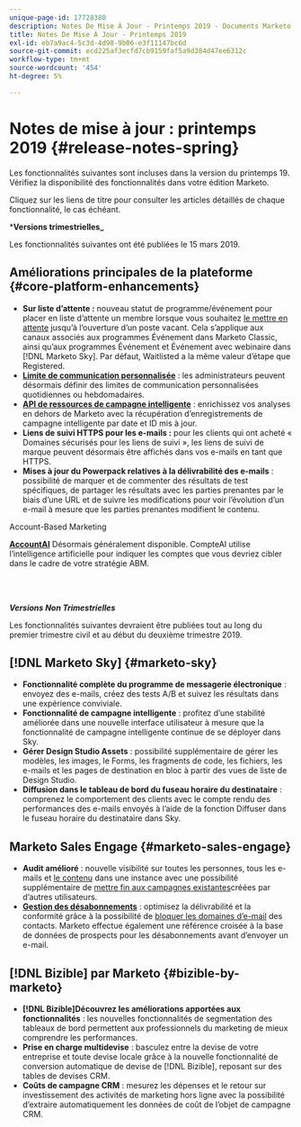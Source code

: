 ```yaml
---
unique-page-id: 17728380
description: Notes De Mise À Jour - Printemps 2019 - Documents Marketo - Documentation Du Produit
title: Notes De Mise À Jour - Printemps 2019
exl-id: eb7a9ac4-5c3d-4d98-9b06-e3f11147bc6d
source-git-commit: ecd225af3ecfd7cb9159faf5a9d384d47ee6312c
workflow-type: tm+mt
source-wordcount: '454'
ht-degree: 5%

---
```


# Notes de mise à jour : printemps 2019 {#release-notes-spring}

Les fonctionnalités suivantes sont incluses dans la version du printemps 19. Vérifiez la disponibilité des fonctionnalités dans votre édition Marketo.

Cliquez sur les liens de titre pour consulter les articles détaillés de chaque fonctionnalité, le cas échéant.

***Versions trimestrielles_**

Les fonctionnalités suivantes ont été publiées le 15 mars 2019.

## Améliorations principales de la plateforme {#core-platform-enhancements}

* **Sur liste d’attente :** nouveau statut de programme/événement pour placer en liste d’attente un membre lorsque vous souhaitez [le mettre en attente](/help/marketo/product-docs/core-marketo-concepts/smart-campaigns/program-flow-actions/change-program-status.md) jusqu’à l’ouverture d’un poste vacant. Cela s’applique aux canaux associés aux programmes Événement dans Marketo Classic, ainsi qu’aux programmes Événement et Événement avec webinaire dans [!DNL Marketo Sky]. Par défaut, Waitlisted a la même valeur d’étape que Registered.
* **[Limite de communication personnalisée](/help/marketo/product-docs/administration/email-setup/enable-communication-limits.md)** : les administrateurs peuvent désormais définir des limites de communication personnalisées quotidiennes ou hebdomadaires.
* **[API de ressources de campagne intelligente](https://developers.marketo.com/rest-api/assets/smart-campaigns/)** : enrichissez vos analyses en dehors de Marketo avec la récupération d’enregistrements de campagne intelligente par date et ID mis à jour.
* **Liens de suivi HTTPS pour les e-mails :** pour les clients qui ont acheté « Domaines sécurisés pour les liens de suivi », les liens de suivi de marque peuvent désormais être affichés dans vos e-mails en tant que HTTPS.
* **Mises à jour du Powerpack relatives à la délivrabilité des e-mails** : possibilité de marquer et de commenter des résultats de test spécifiques, de partager les résultats avec les parties prenantes par le biais d’une URL et de suivre les modifications pour voir l’évolution d’un e-mail à mesure que les parties prenantes modifient le contenu.

Account-Based Marketing

**[AccountAI](/help/marketo/product-docs/target-account-management/account-profiling/account-profiling-ranking-and-tuning.md)** Désormais généralement disponible. CompteAI utilise l’intelligence artificielle pour indiquer les comptes que vous devriez cibler dans le cadre de votre stratégie ABM.

<br> 

**_Versions Non Trimestrielles_**

Les fonctionnalités suivantes devraient être publiées tout au long du premier trimestre civil et au début du deuxième trimestre 2019.

## [!DNL Marketo Sky] {#marketo-sky}

* **Fonctionnalité complète du programme de messagerie électronique** : envoyez des e-mails, créez des tests A/B et suivez les résultats dans une expérience conviviale.
* **Fonctionnalité de campagne intelligente** : profitez d’une stabilité améliorée dans une nouvelle interface utilisateur à mesure que la fonctionnalité de campagne intelligente continue de se déployer dans Sky.
* **Gérer Design Studio Assets** : possibilité supplémentaire de gérer les modèles, les images, le Forms, les fragments de code, les fichiers, les e-mails et les pages de destination en bloc à partir des vues de liste de Design Studio.
* **Diffusion dans le tableau de bord du fuseau horaire du destinataire** : comprenez le comportement des clients avec le compte rendu des performances des e-mails envoyés à l’aide de la fonction Diffuser dans le fuseau horaire du destinataire dans Sky.

## Marketo Sales Engage {#marketo-sales-engage}

* **Audit amélioré** : nouvelle visibilité sur toutes les personnes, tous les e-mails et [le contenu](/help/marketo/product-docs/marketo-sales-connect/templates/view-template-list-as-another-user.md) dans une instance avec une possibilité supplémentaire de [mettre fin aux campagnes existantes](/help/marketo/product-docs/marketo-sales-connect/campaigns/view-campaigns-list-as-another-user.md)créées par d’autres utilisateurs.
* **[Gestion des désabonnements](/help/marketo/product-docs/marketo-sales-connect/email/unsubscribes/marketo-unsubscribe-check.md)** : optimisez la délivrabilité et la conformité grâce à la possibilité de [bloquer les domaines d’e-mail](/help/marketo/product-docs/marketo-sales-connect/admin/blocked-domains.md) des contacts. Marketo effectue également une référence croisée à la base de données de prospects pour les désabonnements avant d’envoyer un e-mail.

## [!DNL Bizible] par Marketo {#bizible-by-marketo}

* **[!DNL Bizible]Découvrez les améliorations apportées aux fonctionnalités** : les nouvelles fonctionnalités de segmentation des tableaux de bord permettent aux professionnels du marketing de mieux comprendre les performances.
* **Prise en charge multidevise** : basculez entre la devise de votre entreprise et toute devise locale grâce à la nouvelle fonctionnalité de conversion automatique de devise de [!DNL Bizible], reposant sur des tables de devises CRM.
* **Coûts de campagne CRM** : mesurez les dépenses et le retour sur investissement des activités de marketing hors ligne avec la possibilité d’extraire automatiquement les données de coût de l’objet de campagne CRM.
